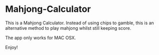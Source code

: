 # Mahjong-Calculator

This is a Mahjong Calculator. Instead of using chips to gamble, this is an alternative method to play mahjong whilst still keeping score. 

The app only works for MAC OSX.

Enjoy!
